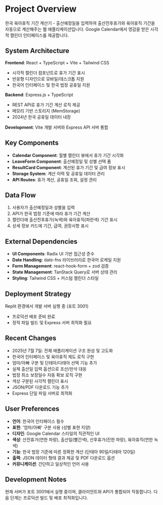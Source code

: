# Project Overview

한국 육아휴직 기간 계산기 - 출산예정일을 입력하여 출산전후휴가와 육아휴직 기간을 자동으로 계산해주는 웹 애플리케이션입니다. Google Calendar에서 영감을 받은 시각적 캘린더 인터페이스를 제공합니다.

## System Architecture

**Frontend**: React + TypeScript + Vite + Tailwind CSS
- 시각적 캘린더 컴포넌트로 휴가 기간 표시
- 반응형 디자인으로 모바일/데스크톱 지원
- 한국어 인터페이스 및 한국 법정 공휴일 지원

**Backend**: Express.js + TypeScript
- REST API로 휴가 기간 계산 로직 제공
- 메모리 기반 스토리지 (MemStorage)
- 2024년 한국 공휴일 데이터 내장

**Development**: Vite 개발 서버와 Express API 서버 통합

## Key Components

- **Calendar Component**: 월별 캘린더 뷰에서 휴가 기간 시각화
- **LeaveForm Component**: 출산예정일 및 성별 선택 폼
- **ResultCard Component**: 계산된 휴가 기간 및 급여 정보 표시
- **Storage System**: 계산 이력 및 공휴일 데이터 관리
- **API Routes**: 휴가 계산, 공휴일 조회, 설정 관리

## Data Flow

1. 사용자가 출산예정일과 성별을 입력
2. API가 한국 법정 기준에 따라 휴가 기간 계산
3. 캘린더에 출산전후휴가(녹색)와 육아휴직(파란색) 기간 표시
4. 상세 정보 카드에 기간, 급여, 권장사항 표시

## External Dependencies

- **UI Components**: Radix UI 기반 접근성 준수
- **Date Handling**: date-fns 라이브러리로 한국어 로케일 지원
- **Form Management**: react-hook-form + zod 검증
- **State Management**: TanStack Query로 서버 상태 관리
- **Styling**: Tailwind CSS + 커스텀 캘린더 스타일

## Deployment Strategy

Replit 환경에서 개발 서버 실행 중 (포트 3001)
- 프로덕션 배포 준비 완료
- 정적 파일 빌드 및 Express 서버 최적화 필요

## Recent Changes

- 2025년 7월 7일: 전체 애플리케이션 구조 완성 및 고도화
- 한국어 인터페이스 및 육아휴직 제도 로직 구현
- 엄마/아빠 구분 및 단태아/다태아 선택 기능 추가
- 실제 출산일 입력 옵션으로 조산/만삭 대응
- 법정 최소 보장일수 자동 확보 로직 구현
- 색상 구분된 시각적 캘린더 표시
- JSON/PDF 다운로드 기능 추가
- Express 단일 파일 서버로 최적화

## User Preferences

- **언어**: 한국어 인터페이스 필수
- **표현**: '엄마/아빠' 구분 사용 (성별 표현 지양)
- **디자인**: Google Calendar 스타일의 직관적인 UI
- **색상**: 산전휴가(연한 파랑), 출산일(빨간색), 산후휴가(진한 파랑), 육아휴직(연한 녹색)
- **기능**: 한국 법정 기준에 따른 정확한 계산 (단태아 90일/다태아 120일)
- **출력**: JSON 데이터 형태 결과 제공 및 PDF 다운로드 옵션
- **커뮤니케이션**: 간단하고 일상적인 언어 사용

## Development Notes

현재 서버가 포트 3001에서 실행 중이며, 클라이언트와 API가 통합되어 작동합니다. 다음 단계는 프로덕션 빌드 및 배포 최적화입니다.